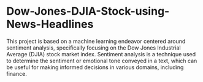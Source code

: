 # Dow-Jones-DJIA-Stock-using-News-Headlines
This project is based on a machine learning endeavor centered around sentiment analysis, specifically focusing on the Dow Jones Industrial Average (DJIA) stock market index. Sentiment analysis is a technique used to determine the sentiment or emotional tone conveyed in a text, which can be useful for making informed decisions in various domains, including finance.
